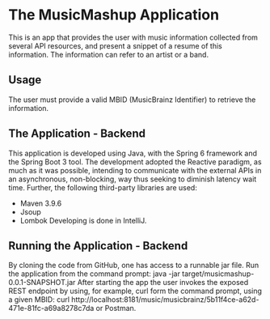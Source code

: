 # The MusicMashup Application
This is an app that provides the user with music information collected from several API resources,
and present a snippet of a resume of this information.
The information can refer to an artist or a band.

## Usage
The user must provide a valid MBID (MusicBrainz Identifier) to retrieve the information.

## The Application - Backend
This application is developed using Java, with the Spring 6 framework and the Spring Boot 3 tool.
The development adopted the Reactive paradigm, as much as it was possible,
intending to communicate with the external APIs in an asynchronous, non-blocking, way
thus seeking to diminish latency wait time.
Further, the following third-party libraries are used:
- Maven 3.9.6
- Jsoup
- Lombok
Developing is done in IntelliJ.

## Running the Application - Backend
By cloning the code from GitHub, one has access to a runnable jar file.
Run the application from the command prompt: java -jar target/musicmashup-0.0.1-SNAPSHOT.jar
After starting the app the user invokes the exposed REST endpoint by using, for example, curl
form the command prompt, using a given MBID:
curl  http://localhost:8181/music/musicbrainz/5b11f4ce-a62d-471e-81fc-a69a8278c7da
or Postman.
